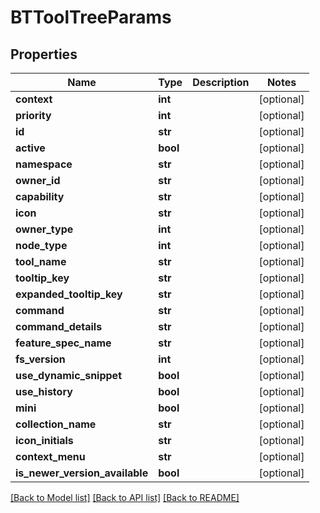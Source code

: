 # BTToolTreeParams

## Properties
Name | Type | Description | Notes
------------ | ------------- | ------------- | -------------
**context** | **int** |  | [optional] 
**priority** | **int** |  | [optional] 
**id** | **str** |  | [optional] 
**active** | **bool** |  | [optional] 
**namespace** | **str** |  | [optional] 
**owner_id** | **str** |  | [optional] 
**capability** | **str** |  | [optional] 
**icon** | **str** |  | [optional] 
**owner_type** | **int** |  | [optional] 
**node_type** | **int** |  | [optional] 
**tool_name** | **str** |  | [optional] 
**tooltip_key** | **str** |  | [optional] 
**expanded_tooltip_key** | **str** |  | [optional] 
**command** | **str** |  | [optional] 
**command_details** | **str** |  | [optional] 
**feature_spec_name** | **str** |  | [optional] 
**fs_version** | **int** |  | [optional] 
**use_dynamic_snippet** | **bool** |  | [optional] 
**use_history** | **bool** |  | [optional] 
**mini** | **bool** |  | [optional] 
**collection_name** | **str** |  | [optional] 
**icon_initials** | **str** |  | [optional] 
**context_menu** | **str** |  | [optional] 
**is_newer_version_available** | **bool** |  | [optional] 

[[Back to Model list]](../README.md#documentation-for-models) [[Back to API list]](../README.md#documentation-for-api-endpoints) [[Back to README]](../README.md)


